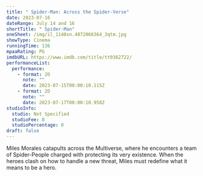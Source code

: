 ```yaml
---
title: " Spider-Man: Across the Spider-Verse"
date: 2023-07-16
dateRange: July 14 and 16
shortTitle: " Spider-Man"
oneSheet: /img/il_1140xn.4872066364_3qtm.jpg
showType: Cinema
runningTime: 136
mpaaRating: PG
imdbURL: https://www.imdb.com/title/tt9362722/
performanceList:
  performance:
    - format: 2D
      note: ""
      date: 2023-07-15T00:00:10.115Z
    - format: 2D
      note: ""
      date: 2023-07-17T00:00:10.958Z
studioInfo:
  studio: Not Specified
  studioFee: 0
  studioPercentage: 0
draft: false
---
```

Miles Morales catapults across the Multiverse, where he encounters a team of Spider-People charged with protecting its very existence. When the heroes clash on how to handle a new threat, Miles must redefine what it means to be a hero.